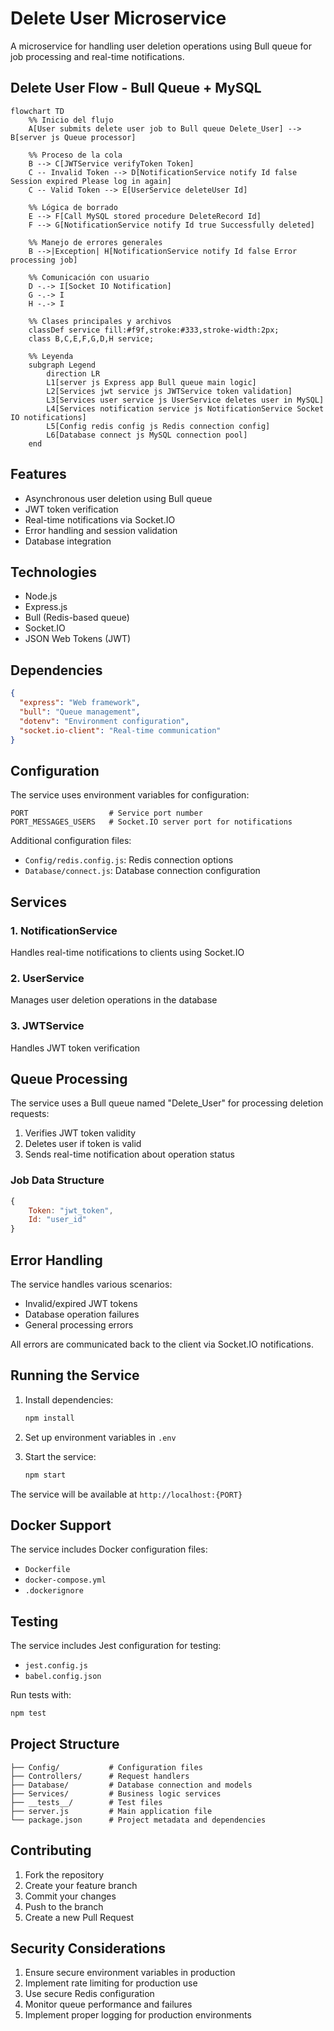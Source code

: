 # Delete User Microservice

A microservice for handling user deletion operations using Bull queue for job processing and real-time notifications.

## Delete User Flow - Bull Queue + MySQL


```mermaid
flowchart TD
    %% Inicio del flujo
    A[User submits delete user job to Bull queue Delete_User] --> B[server js Queue processor]

    %% Proceso de la cola
    B --> C[JWTService verifyToken Token]
    C -- Invalid Token --> D[NotificationService notify Id false Session expired Please log in again]
    C -- Valid Token --> E[UserService deleteUser Id]

    %% Lógica de borrado
    E --> F[Call MySQL stored procedure DeleteRecord Id]
    F --> G[NotificationService notify Id true Successfully deleted]

    %% Manejo de errores generales
    B -->|Exception| H[NotificationService notify Id false Error processing job]

    %% Comunicación con usuario
    D -.-> I[Socket IO Notification]
    G -.-> I
    H -.-> I

    %% Clases principales y archivos
    classDef service fill:#f9f,stroke:#333,stroke-width:2px;
    class B,C,E,F,G,D,H service;

    %% Leyenda
    subgraph Legend
        direction LR
        L1[server js Express app Bull queue main logic]
        L2[Services jwt service js JWTService token validation]
        L3[Services user service js UserService deletes user in MySQL]
        L4[Services notification service js NotificationService Socket IO notifications]
        L5[Config redis config js Redis connection config]
        L6[Database connect js MySQL connection pool]
    end
```

## Features

- Asynchronous user deletion using Bull queue
- JWT token verification
- Real-time notifications via Socket.IO
- Error handling and session validation
- Database integration

## Technologies

- Node.js
- Express.js
- Bull (Redis-based queue)
- Socket.IO
- JSON Web Tokens (JWT)

## Dependencies

```json
{
  "express": "Web framework",
  "bull": "Queue management",
  "dotenv": "Environment configuration",
  "socket.io-client": "Real-time communication"
}
```

## Configuration

The service uses environment variables for configuration:

```env
PORT                  # Service port number
PORT_MESSAGES_USERS   # Socket.IO server port for notifications
```

Additional configuration files:
- `Config/redis.config.js`: Redis connection options
- `Database/connect.js`: Database connection configuration

## Services

### 1. NotificationService
Handles real-time notifications to clients using Socket.IO

### 2. UserService
Manages user deletion operations in the database

### 3. JWTService
Handles JWT token verification

## Queue Processing

The service uses a Bull queue named "Delete_User" for processing deletion requests:

1. Verifies JWT token validity
2. Deletes user if token is valid
3. Sends real-time notification about operation status

### Job Data Structure

```javascript
{
    Token: "jwt_token",
    Id: "user_id"
}
```

## Error Handling

The service handles various scenarios:

- Invalid/expired JWT tokens
- Database operation failures
- General processing errors

All errors are communicated back to the client via Socket.IO notifications.

## Running the Service

1. Install dependencies:
   ```bash
   npm install
   ```

2. Set up environment variables in `.env`

3. Start the service:
   ```bash
   npm start
   ```

The service will be available at `http://localhost:{PORT}`

## Docker Support

The service includes Docker configuration files:
- `Dockerfile`
- `docker-compose.yml`
- `.dockerignore`

## Testing

The service includes Jest configuration for testing:
- `jest.config.js`
- `babel.config.json`

Run tests with:
```bash
npm test
```

## Project Structure

```
├── Config/           # Configuration files
├── Controllers/      # Request handlers
├── Database/         # Database connection and models
├── Services/         # Business logic services
├── __tests__/        # Test files
├── server.js         # Main application file
└── package.json      # Project metadata and dependencies
```

## Contributing

1. Fork the repository
2. Create your feature branch
3. Commit your changes
4. Push to the branch
5. Create a new Pull Request

## Security Considerations

1. Ensure secure environment variables in production
2. Implement rate limiting for production use
3. Use secure Redis configuration
4. Monitor queue performance and failures
5. Implement proper logging for production environments
```